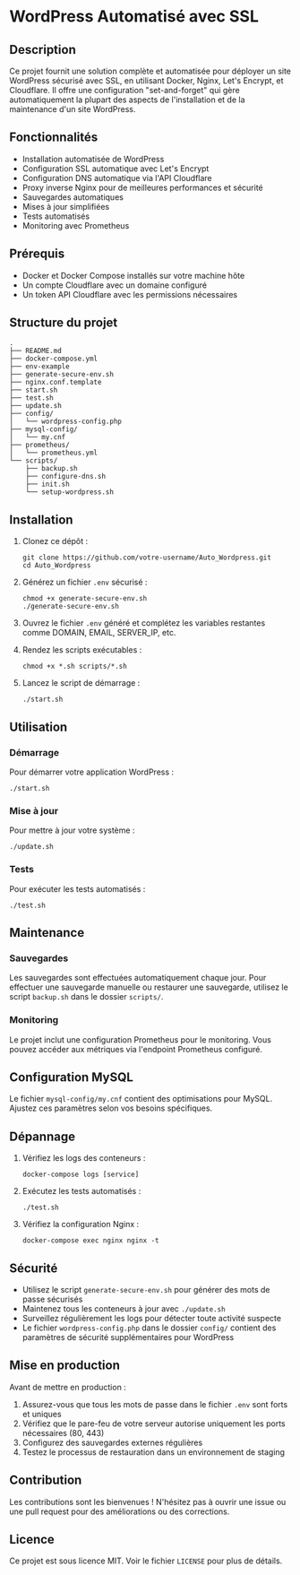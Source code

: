 # WordPress Automatisé avec SSL

## Description

Ce projet fournit une solution complète et automatisée pour déployer un site WordPress sécurisé avec SSL, en utilisant Docker, Nginx, Let's Encrypt, et Cloudflare. Il offre une configuration "set-and-forget" qui gère automatiquement la plupart des aspects de l'installation et de la maintenance d'un site WordPress.

## Fonctionnalités

- Installation automatisée de WordPress
- Configuration SSL automatique avec Let's Encrypt
- Configuration DNS automatique via l'API Cloudflare
- Proxy inverse Nginx pour de meilleures performances et sécurité
- Sauvegardes automatiques
- Mises à jour simplifiées
- Tests automatisés
- Monitoring avec Prometheus

## Prérequis

- Docker et Docker Compose installés sur votre machine hôte
- Un compte Cloudflare avec un domaine configuré
- Un token API Cloudflare avec les permissions nécessaires

## Structure du projet

```
.
├── README.md
├── docker-compose.yml
├── env-example
├── generate-secure-env.sh
├── nginx.conf.template
├── start.sh
├── test.sh
├── update.sh
├── config/
│   └── wordpress-config.php
├── mysql-config/
│   └── my.cnf
├── prometheus/
│   └── prometheus.yml
└── scripts/
    ├── backup.sh
    ├── configure-dns.sh
    ├── init.sh
    └── setup-wordpress.sh
```

## Installation

1. Clonez ce dépôt :
   ```
   git clone https://github.com/votre-username/Auto_Wordpress.git
   cd Auto_Wordpress
   ```

2. Générez un fichier `.env` sécurisé :
   ```
   chmod +x generate-secure-env.sh
   ./generate-secure-env.sh
   ```

3. Ouvrez le fichier `.env` généré et complétez les variables restantes comme DOMAIN, EMAIL, SERVER_IP, etc.

4. Rendez les scripts exécutables :
   ```
   chmod +x *.sh scripts/*.sh
   ```

5. Lancez le script de démarrage :
   ```
   ./start.sh
   ```

## Utilisation

### Démarrage

Pour démarrer votre application WordPress :

```
./start.sh
```

### Mise à jour

Pour mettre à jour votre système :

```
./update.sh
```

### Tests

Pour exécuter les tests automatisés :

```
./test.sh
```

## Maintenance

### Sauvegardes

Les sauvegardes sont effectuées automatiquement chaque jour. Pour effectuer une sauvegarde manuelle ou restaurer une sauvegarde, utilisez le script `backup.sh` dans le dossier `scripts/`.

### Monitoring

Le projet inclut une configuration Prometheus pour le monitoring. Vous pouvez accéder aux métriques via l'endpoint Prometheus configuré.

## Configuration MySQL

Le fichier `mysql-config/my.cnf` contient des optimisations pour MySQL. Ajustez ces paramètres selon vos besoins spécifiques.

## Dépannage

1. Vérifiez les logs des conteneurs :
   ```
   docker-compose logs [service]
   ```

2. Exécutez les tests automatisés :
   ```
   ./test.sh
   ```

3. Vérifiez la configuration Nginx :
   ```
   docker-compose exec nginx nginx -t
   ```

## Sécurité

- Utilisez le script `generate-secure-env.sh` pour générer des mots de passe sécurisés
- Maintenez tous les conteneurs à jour avec `./update.sh`
- Surveillez régulièrement les logs pour détecter toute activité suspecte
- Le fichier `wordpress-config.php` dans le dossier `config/` contient des paramètres de sécurité supplémentaires pour WordPress

## Mise en production

Avant de mettre en production :

1. Assurez-vous que tous les mots de passe dans le fichier `.env` sont forts et uniques
2. Vérifiez que le pare-feu de votre serveur autorise uniquement les ports nécessaires (80, 443)
3. Configurez des sauvegardes externes régulières
4. Testez le processus de restauration dans un environnement de staging

## Contribution

Les contributions sont les bienvenues ! N'hésitez pas à ouvrir une issue ou une pull request pour des améliorations ou des corrections.

## Licence

Ce projet est sous licence MIT. Voir le fichier `LICENSE` pour plus de détails.